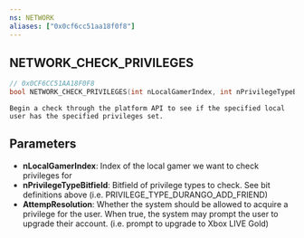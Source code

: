```yaml
---
ns: NETWORK
aliases: ["0x0cf6cc51aa18f0f8"]
---
```

## NETWORK_CHECK_PRIVILEGES

```c
// 0x0CF6CC51AA18F0F8
bool NETWORK_CHECK_PRIVILEGES(int nLocalGamerIndex, int nPrivilegeTypeBitfield, bool AttempResolution);
```

```
Begin a check through the platform API to see if the specified local user has the specified privileges set.
```

## Parameters
* **nLocalGamerIndex**: Index of the local gamer we want to check privileges for
* **nPrivilegeTypeBitfield**: Bitfield of privilege types to check. See bit definitions above (i.e. PRIVILEGE_TYPE_DURANGO_ADD_FRIEND)
* **AttempResolution**: Whether the system should be allowed to acquire a privilege for the user. When true, the system may prompt the user to upgrade their account. (i.e. prompt to upgrade to Xbox LIVE Gold)
